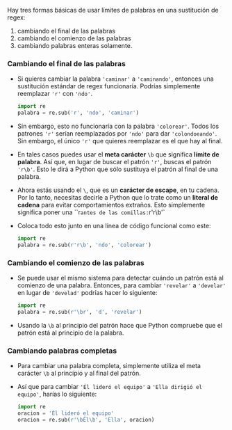 Hay tres formas básicas de usar límites de palabras en una sustitución de regex:

  1. cambiando el final de las palabras
  1. cambiando el comienzo de las palabras
  1. cambiando palabras enteras solamente.

### Cambiando el final de las palabras

- Si quieres cambiar la palabra `'caminar'` a `'caminando'`, entonces una sustitución estándar de regex funcionaría. Podrías simplemente reemplazar `'r'` con `'ndo'`.

    ```python
    import re
    palabra = re.sub('r', 'ndo', 'caminar')
    ```

- Sin embargo, esto no funcionaría con la palabra `'colorear'`. Todos los patrones `'r'` serían reemplazados por `'ndo'` para dar `'colondoeando'`. Sin embargo, el único `'r'` que quieres reemplazar es el que hay al final.

- En tales casos puedes usar el **meta carácter** `\b` que significa **límite de palabra**. Así que, en lugar de buscar el patrón `'r'`, buscas el patrón `'r\b'`. Esto le dirá a Python que sólo sustituya el patrón al final de una palabra.

- Ahora estás usando el `\`, que es un **carácter de escape**, en tu cadena. Por lo tanto, necesitas decirle a Python que lo trate como un **literal de cadena** para evitar comportamientos extraños. Esto simplemente significa poner una ``r` antes de las comillas: `r'r\b'`

- Coloca todo esto junto en una línea de código funcional como este:

    ```python
    import re
    palabra = re.sub(r'r\b', 'ndo', 'colorear')
    ```

### Cambiando el comienzo de las palabras

- Se puede usar el mismo sistema para detectar cuándo un patrón está al comienzo de una palabra. Entonces, para cambiar `'revelar'` a `'develar'` en lugar de `'develad'` podrías hacer lo siguiente:

    ```python
    import re
    palabra = re.sub(r'\br', 'd', 'revelar')
    ```

- Usando la `\b` al principio del patrón hace que Python compruebe que el patrón está al principio de la palabra.

### Cambiando palabras completas

- Para cambiar una palabra completa, simplemente utiliza el meta carácter `\b` al principio y al final del patrón.

- Así que para cambiar `'Él lideró el equipo'` a `'Ella dirigió el equipo'`, harías lo siguiente:

    ```python
    import re
    oracion = 'Él lideró el equipo'
    oracion = re.sub(r'\bÉl\b', 'Ella', oracion)
    ```
